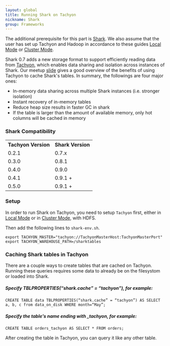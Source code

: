 ```yaml
---
layout: global
title: Running Shark on Tachyon
nickname: Shark
group: Frameworks
---
```


The additional prerequisite for this part is [Shark](https://github.com/amplab/shark/wiki).
We also assume that the user has set up Tachyon and Hadoop in accordance to these guides
[Local Mode](Running-Tachyon-Locally.html) or [Cluster Mode](Running-Tachyon-on-a-Cluster.html).

Shark 0.7 adds a new storage format to support efficiently reading data from
[Tachyon](http://tachyon-project.org), which enables data sharing and isolation across instances of
Shark. Our meetup [slide](http://goo.gl/fVmxCG) gives a good overview of the benefits of using
Tachyon to cache Shark's tables. In summary, the followings are four major ones:

-   In-memory data sharing across multiple Shark instances (i.e. stronger isolation)
-   Instant recovery of in-memory tables
-   Reduce heap size results in faster GC in shark
-   If the table is larger than the amount of available memory, only hot columns will be cached in memory

### Shark Compatibility

<table class="table">
<tr><th>Tachyon Version</th><th>Shark Version</th></tr>
<tr>
  <td>0.2.1</td>
  <td>0.7.x</td>
</tr>
<tr>
  <td>0.3.0</td>
  <td>0.8.1</td>
</tr>
<tr>
  <td>0.4.0</td>
  <td>0.9.0</td>
</tr>
<tr>
  <td>0.4.1</td>
  <td>0.9.1 +</td>
</tr>
<tr>
  <td>0.5.0</td>
  <td>0.9.1 +</td>
</tr>
</table>

### Setup

In order to run Shark on Tachyon, you need to setup `Tachyon` first, either in
[Local Mode](https://github.com/amplab/tachyon/wiki/Running-Tachyon-Locally) or
in
[Cluster Mode](https://github.com/amplab/tachyon/wiki/Running-Tachyon-on-a-Cluster),
with HDFS.

Then add the following lines to `shark-env.sh`.

    export TACHYON_MASTER="tachyon://TachyonMasterHost:TachyonMasterPort"
    export TACHYON_WAREHOUSE_PATH=/sharktables

### Caching Shark tables in Tachyon

There are a couple ways to create tables that are cached on Tachyon. Running
these queries requires some data to already be on the filesystom or loaded into
Shark.

##### Specify TBLPROPERTIES(“shark.cache” = “tachyon”), for example:

    CREATE TABLE data TBLPROPERTIES(“shark.cache” = “tachyon”) AS SELECT a, b, c from data_on_disk WHERE month=“May”;

##### Specify the table's name ending with \_tachyon, for example:

    CREATE TABLE orders_tachyon AS SELECT * FROM orders;

After creating the table in Tachyon, you can query it like any other table.
